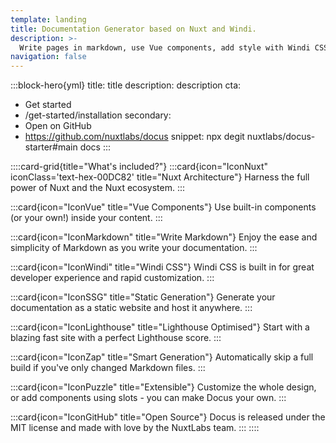 ```yaml
---
template: landing
title: Documentation Generator based on Nuxt and Windi.
description: >-
  Write pages in markdown, use Vue components, add style with Windi CSS and enjoy the power of Nuxt with a blazing fast developer experience.
navigation: false
---
```


:::block-hero{yml}
title: title
description: description
cta:
  - Get started
  - /get-started/installation
secondary:
  - Open on GitHub
  - https://github.com/nuxtlabs/docus
snippet: npx degit nuxtlabs/docus-starter#main docs
:::

::::card-grid{title="What's included?"}
  :::card{icon="IconNuxt" iconClass='text-hex-00DC82' title="Nuxt Architecture"}
  Harness the full power of Nuxt and the Nuxt ecosystem.
  :::

  :::card{icon="IconVue" title="Vue Components"}
  Use built-in components (or your own!) inside your content.
  :::

  :::card{icon="IconMarkdown" title="Write Markdown"}
  Enjoy the ease and simplicity of Markdown as you write your documentation.
  :::

  :::card{icon="IconWindi" title="Windi CSS"}
  Windi CSS is built in for great developer experience and rapid customization.
  :::

  :::card{icon="IconSSG" title="Static Generation"}
  Generate your documentation as a static website and host it anywhere.
  :::

  :::card{icon="IconLighthouse" title="Lighthouse Optimised"}
  Start with a blazing fast site with a perfect Lighthouse score.
  :::

  :::card{icon="IconZap" title="Smart Generation"}
  Automatically skip a full build if you've only changed Markdown files.
  :::

  :::card{icon="IconPuzzle" title="Extensible"}
  Customize the whole design, or add components using slots - you can make Docus your own.
  :::

  :::card{icon="IconGitHub" title="Open Source"}
  Docus is released under the MIT license and made with love by the NuxtLabs team.
  :::
::::
